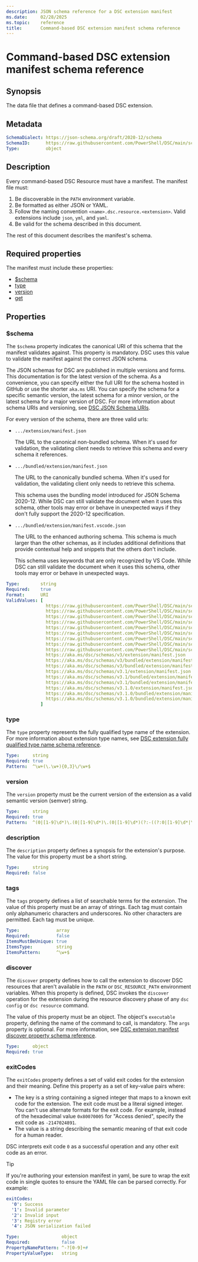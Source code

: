 ```yaml
---
description: JSON schema reference for a DSC extension manifest
ms.date:     02/28/2025
ms.topic:    reference
title:       Command-based DSC extension manifest schema reference
---
```


# Command-based DSC extension manifest schema reference

## Synopsis

The data file that defines a command-based DSC extension.

## Metadata

```yaml
SchemaDialect: https://json-schema.org/draft/2020-12/schema
SchemaID:      https://raw.githubusercontent.com/PowerShell/DSC/main/schemas/v3.1.0/extension/manifest.json
Type:          object
```

## Description

Every command-based DSC Resource must have a manifest. The manifest file must:

1. Be discoverable in the `PATH` environment variable.
1. Be formatted as either JSON or YAML.
1. Follow the naming convention `<name>.dsc.resource.<extension>`. Valid extensions include `json`,
   `yml`, and `yaml`.
1. Be valid for the schema described in this document.

The rest of this document describes the manifest's schema.

## Required properties

The manifest must include these properties:

- [$schema](#schema)
- [type](#type)
- [version](#version)
- [get](#get)

## Properties

### $schema

The `$schema` property indicates the canonical URI of this schema that the manifest validates
against. This property is mandatory. DSC uses this value to validate the manifest against the
correct JSON schema.

The JSON schemas for DSC are published in multiple versions and forms. This documentation is for
the latest version of the schema. As a convenience, you can specify either the full URI for the
schema hosted in GitHub or use the shorter `aka.ms` URI. You can specify the schema for a specific
semantic version, the latest schema for a minor version, or the latest schema for a major version
of DSC. For more information about schema URIs and versioning, see
[DSC JSON Schema URIs](../../schema-uris.md).

For every version of the schema, there are three valid urls:

- `.../extension/manifest.json`

  The URL to the canonical non-bundled schema. When it's used for validation, the validating client
  needs to retrieve this schema and every schema it references.

- `.../bundled/extension/manifest.json`

  The URL to the canonically bundled schema. When it's used for validation, the validating client
  only needs to retrieve this schema.

  This schema uses the bundling model introduced for JSON Schema 2020-12. While DSC can still
  validate the document when it uses this schema, other tools may error or behave in unexpected
  ways if they don't fully support the 2020-12 specification.

- `.../bundled/extension/manifest.vscode.json`

  The URL to the enhanced authoring schema. This schema is much larger than the other schemas, as
  it includes additional definitions that provide contextual help and snippets that the others
  don't include.

  This schema uses keywords that are only recognized by VS Code. While DSC can still validate the
  document when it uses this schema, other tools may error or behave in unexpected ways.

```yaml
Type:        string
Required:    true
Format:      URI
ValidValues: [
               https://raw.githubusercontent.com/PowerShell/DSC/main/schemas/v3/extension/manifest.json
               https://raw.githubusercontent.com/PowerShell/DSC/main/schemas/v3/bundled/extension/manifest.json
               https://raw.githubusercontent.com/PowerShell/DSC/main/schemas/v3/bundled/extension/manifest.vscode.json
               https://raw.githubusercontent.com/PowerShell/DSC/main/schemas/v3.1/extension/manifest.json
               https://raw.githubusercontent.com/PowerShell/DSC/main/schemas/v3.1/bundled/extension/manifest.json
               https://raw.githubusercontent.com/PowerShell/DSC/main/schemas/v3.1/bundled/extension/manifest.vscode.json
               https://raw.githubusercontent.com/PowerShell/DSC/main/schemas/v3.1.0/extension/manifest.json
               https://raw.githubusercontent.com/PowerShell/DSC/main/schemas/v3.1.0/bundled/extension/manifest.json
               https://raw.githubusercontent.com/PowerShell/DSC/main/schemas/v3.1.0/bundled/extension/manifest.vscode.json
               https://aka.ms/dsc/schemas/v3/extension/manifest.json
               https://aka.ms/dsc/schemas/v3/bundled/extension/manifest.json
               https://aka.ms/dsc/schemas/v3/bundled/extension/manifest.vscode.json
               https://aka.ms/dsc/schemas/v3.1/extension/manifest.json
               https://aka.ms/dsc/schemas/v3.1/bundled/extension/manifest.json
               https://aka.ms/dsc/schemas/v3.1/bundled/extension/manifest.vscode.json
               https://aka.ms/dsc/schemas/v3.1.0/extension/manifest.json
               https://aka.ms/dsc/schemas/v3.1.0/bundled/extension/manifest.json
               https://aka.ms/dsc/schemas/v3.1.0/bundled/extension/manifest.vscode.json
             ]
```

### type

The `type` property represents the fully qualified type name of the extension. For more information
about extension type names, see [DSC extension fully qualified type name schema reference][01].

```yaml
Type:     string
Required: true
Pattern:  ^\w+(\.\w+){0,3}\/\w+$
```

### version

The `version` property must be the current version of the extension as a valid semantic version
(semver) string.

```yaml
Type:     string
Required: true
Pattern:  ^(0|[1-9]\d*)\.(0|[1-9]\d*)\.(0|[1-9]\d*)(?:-((?:0|[1-9]\d*|\d*[a-zA-Z-][0-9a-zA-Z-]*)(?:\.(?:0|[1-9]\d*|\d*[a-zA-Z-][0-9a-zA-Z-]*))*))?(?:\+([0-9a-zA-Z-]+(?:\.[0-9a-zA-Z-]+)*))?$
```

### description

The `description` property defines a synopsis for the extension's purpose. The value for this
property must be a short string.

```yaml
Type:     string
Required: false
```

### tags

The `tags` property defines a list of searchable terms for the extension. The value of this
property must be an array of strings. Each tag must contain only alphanumeric characters and
underscores. No other characters are permitted. Each tag must be unique.

```yaml
Type:              array
Required:          false
ItemsMustBeUnique: true
ItemsType:         string
ItemsPattern:      ^\w+$
```

### discover

The `discover` property defines how to call the extension to discover DSC resources that aren't
available in the `PATH` or `DSC_RESOURCE_PATH` environment variables. When this property is
defined, DSC invokes the `discover` operation for the extension during the resource discovery phase
of any `dsc config` or `dsc resource` command.

The value of this property must be an object. The object's `executable` property, defining the name
of the command to call, is mandatory. The `args` property is optional. For more
information, see [DSC extension manifest discover property schema reference][02].

```yaml
Type:     object
Required: true
```

### exitCodes

The `exitCodes` property defines a set of valid exit codes for the extension and their meaning.
Define this property as a set of key-value pairs where:

- The key is a string containing a signed integer that maps to a known exit code for the extension.
  The exit code must be a literal signed integer. You can't use alternate formats for the exit
  code. For example, instead of the hexadecimal value `0x80070005` for "Access denied", specify the
  exit code as `-2147024891`.
- The value is a string describing the semantic meaning of that exit code for a human reader.

DSC interprets exit code `0` as a successful operation and any other exit code as an error.

> [!TIP]
> If you're authoring your extension manifest in yaml, be sure to wrap the exit code in single
> quotes to ensure the YAML file can be parsed correctly. For example:
>
> ```yaml
> exitCodes:
>   '0': Success
>   '1': Invalid parameter
>   '2': Invalid input
>   '3': Registry error
>   '4': JSON serialization failed
> ```

```yaml
Type:                object
Required:            false
PropertyNamePattern: ^-?[0-9]+#
PropertyValueType:   string
```

[01]: ../../definitions/extensionType.md
[02]: discover.md
